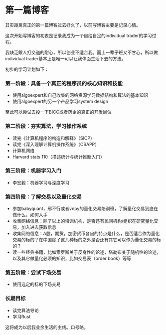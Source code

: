 # 第一篇博客
其实距离真正的第一篇博客过去好久了，以前写博客主要是记录心情。

这次开始写博客的初衷是记录我成为一个自给自足的individual trader的学习过程。

我缺乏跟人打交道的耐心，所以创业不适合我。而上一辈子班又不甘心，所以做individual trader基本上是唯一可以让我体面生活下去的方法。

初步的学习计划如下：

### 第一阶段：具备一个真正的程序员的核心知识和技能
- 使用algoexpert和自己收集的网络资源学习数据结构和算法的基本知识
- 使用algoexpert的另一个产品学习system design

至此可以尝试去投一下BICC或者药企的真正的开发岗位

### 第二阶段：夯实算法，学习操作系统
- 读完《计算机程序的构造和解释》（SICP）
- 读完《深入理解计算机操作系统》（CSAPP）
- 计算机网络
- Harvard stats 110（描述统计与统计推断入门）

### 第三阶段：机器学习入门
- 李宏毅：机器学习与深度学习

### 第四阶段：了解交易以及量化交易
- 参加babyquant，邢不行或者vnpy的量化交易培训班，了解量化交易到底在做什么，如何入手
- 收集网络信息：除了以上的培训机构，是否还有民间机构/组织在研究量化交易，加入进去获取信息
- 收集网络信息：A股，期货，加密货币各自的特点是什么，是否适合作为量化交易的标的？在中国除了这几种标的之外是否还有其它可以作为量化交易的标的？
- 读一些经典书籍，比如索罗斯关于反身性的论述，塔勒布关于随机性的论述，以及其它做量化必须的知识，比如交易表（order book）等等

### 第五阶段：尝试下场交易
- 使用选定的标的下场交易

### 长期目标
- 读完算法导论
- 学习Rust

这将成为以后我业余生活的主线。口号略。